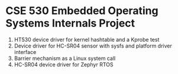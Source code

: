 # CSE 530 Embedded Operating Systems Internals Project 

1. HT530 device driver for kernel hashtable and a Kprobe test
2. Device driver for HC-SR04 sensor with sysfs and platform driver interface
3. Barrier mechanism as a Linux system call
4. HC-SR04 device driver for Zephyr RTOS
